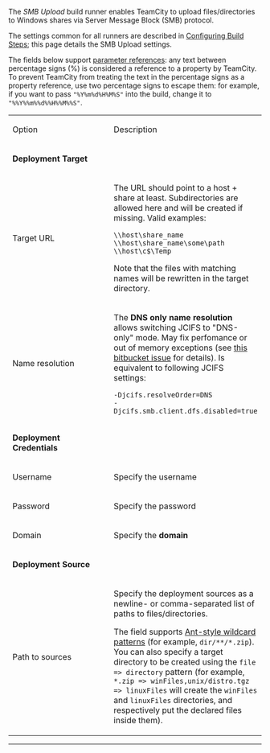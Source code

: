 [//]: # (title: SMB Upload)
[//]: # (auxiliary-id: SMB Upload)

The _SMB Upload_ build runner enables TeamCity to upload files/directories to Windows shares via Server Message Block (SMB) protocol. 

The settings common for all runners are described in [Configuring Build Steps](configuring-build-steps.md); this page details the SMB Upload settings.

<tip>

The fields below support [parameter references](predefined-build-parameters.md): any text between percentage signs (%) is considered a reference to a property by TeamCity. To prevent TeamCity from treating the text in the percentage signs as a property reference, use two percentage signs to escape them: for example, if you want to pass `"%Y%m%d%H%M%S"` into the build, change it to `"%%Y%%m%%d%%H%%M%%S"`.
</tip>

<table><tr>

<td width="200">

Option

</td>

<td>

Description

</td></tr><tr>

<td>

__Deployment Target__

</td>

<td></td>

</tr><tr>

<td>

Target URL

</td>

<td>

The URL should point to a host \+ share at least. Subdirectories are allowed here and will be created if missing. Valid examples:


```Shell
\\host\share_name
\\host\share_name\some\path
\\host\c$\Temp
```

Note that the files with matching names will be rewritten in the target directory.

</td></tr><tr>

<td>

Name resolution

</td>

<td>

The __DNS only name resolution__ allows switching  JCIFS to "DNS\-only" mode. May fix perfomance or out of memory exceptions (see [this bitbucket issue](https://bitbucket.org/nskvortsov/deployer/issue/20/out-of-memory-exception) for details). Is equivalent to following JCIFS settings:


```Shell
-Djcifs.resolveOrder=DNS
-Djcifs.smb.client.dfs.disabled=true
```

</td></tr><tr>

<td>

__Deployment Credentials__

</td>

<td></td>

</tr><tr>

<td>

Username

</td>

<td>

Specify the username

</td></tr><tr>

<td>

Password

</td>

<td>

Specify the password

</td></tr><tr>

<td>

Domain

</td>

<td>

Specify the __domain__

</td></tr><tr>

<td>

__Deployment Source__

</td>

<td></td>

</tr><tr>

<td>

Path to sources

</td>

<td>

Specify the deployment sources as a newline- or comma-separated list of paths to files/directories.

The field supports [Ant-style wildcard patterns](wildcards.md#Antlike+Wildcards) (for example, `dir/**/*.zip`).   
You can also specify a target directory to be created using the `file => directory` pattern (for example, `*.zip => winFiles,unix/distro.tgz => linuxFiles` will create the `winFiles` and `linuxFiles` directories, and respectively put the declared files inside them).

</td></tr></table>

__ __